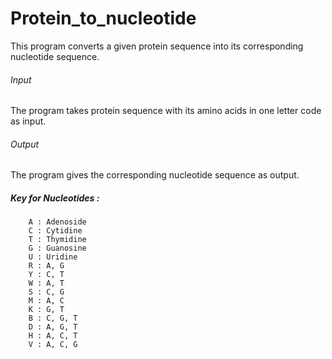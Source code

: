 # Protein_to_nucleotide

This program converts a given protein sequence into its corresponding nucleotide sequence.

###### Input
The program takes protein sequence with its amino acids in one letter code as input.

###### Output
The program gives the corresponding nucleotide sequence as output. 

##### Key for Nucleotides :
        A : Adenoside
        C : Cytidine
        T : Thymidine
        G : Guanosine
        U : Uridine
        R : A, G
        Y : C, T
        W : A, T
        S : C, G
        M : A, C
        K : G, T
        B : C, G, T
        D : A, G, T
        H : A, C, T
        V : A, C, G
